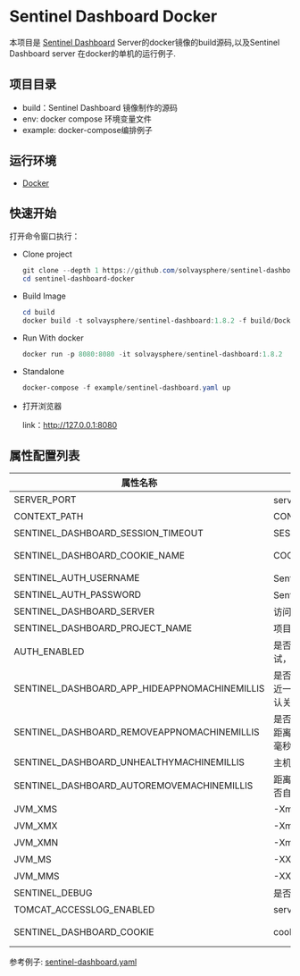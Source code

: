 # Sentinel Dashboard Docker

本项目是 [Sentinel Dashboard](https://github.com/alibaba/Sentinel/wiki/%E6%8E%A7%E5%88%B6%E5%8F%B0) Server的docker镜像的build源码,以及Sentinel Dashboard server 在docker的单机的运行例子.



## 项目目录

* build：Sentinel Dashboard 镜像制作的源码
* env: docker compose 环境变量文件
* example: docker-compose编排例子


## 运行环境

* [Docker](https://www.docker.com/)


## 快速开始

打开命令窗口执行：

* Clone project

  ```powershell
  git clone --depth 1 https://github.com/solvaysphere/sentinel-dashboard-docker.git
  cd sentinel-dashboard-docker
  ```
  
* Build Image
  ```powershell
  cd build
  docker build -t solvaysphere/sentinel-dashboard:1.8.2 -f build/Dockerfile .
  ```  
    
* Run With docker
  ```powershell
  docker run -p 8080:8080 -it solvaysphere/sentinel-dashboard:1.8.2
  ```  

* Standalone

  ```powershell
  docker-compose -f example/sentinel-dashboard.yaml up
  ```

* 打开浏览器

  link：http://127.0.0.1:8080


## 属性配置列表



| 属性名称                                            | 描述                                             | 选项                              |
| -------------------------------------------------- | ----------------------------------------------- | ------------------------------- |
| SERVER_PORT                                        | server启动的端口                                 | 默认 **8080**                    |
| CONTEXT_PATH                                       | CONTEXT PATH                                    | 默认 **/**                       |
| SENTINEL_DASHBOARD_SESSION_TIMEOUT                 | SESSION TIMEOUT                                 | 默认 **7200**                       |
| SENTINEL_DASHBOARD_COOKIE_NAME                     | COOKIE NAME                                     | 默认 **sentinel_dashboard_cookie**  |
| SENTINEL_AUTH_USERNAME                             | Sentinel Dashboard用户名称                        | 默认 **sentinel**                |
| SENTINEL_AUTH_PASSWORD                             | Sentinel Dashboard用户密码                        | 默认 **sentinel**                |
| SENTINEL_DASHBOARD_SERVER                          | 访问服务端连接地址                                 | 默认 127.0.0.1:8080              |
| SENTINEL_DASHBOARD_PROJECT_NAME                    | 项目名称                                          | 默认 sentinel-dashboard          |
| AUTH_ENABLED                                       | 是否开启登录鉴权,仅用于日常测试，生产上不建议关闭      | 默认 true                        |
| SENTINEL_DASHBOARD_APP_HIDEAPPNOMACHINEMILLIS      | 是否隐藏无健康节点的应用,距离最近一次主机心跳时间的毫秒数，默认关闭  | 默认 0    最小值: 60000  |
| SENTINEL_DASHBOARD_REMOVEAPPNOMACHINEMILLIS        | 是否自动删除无健康节点的应用，距离最近一次其下节点的心跳时间毫秒数，默认关闭  | 默认 0    最小值: 120000  |
| SENTINEL_DASHBOARD_UNHEALTHYMACHINEMILLIS          | 主机失联判定，不可关闭                                    | 默认 60000    最小值: 30000  |
| SENTINEL_DASHBOARD_AUTOREMOVEMACHINEMILLIS         | 距离最近心跳时间超过指定时间是否自动删除失联节点，默认关闭        | 默认 0    最小值: 300000  |
| JVM_XMS                                            | -Xms                                            | 默认 :1g                         |
| JVM_XMX                                            | -Xmx                                            | 默认 :1g                         |
| JVM_XMN                                            | -Xmn                                            | 默认 :512m                       |
| JVM_MS                                             | -XX:MetaspaceSize                               | 默认 :128m                       |
| JVM_MMS                                            | -XX:MaxMetaspaceSize                            | 默认 :320m                       |
| SENTINEL_DEBUG                                     | 是否开启远程DEBUG                                 | y/n 默认 :n                      |
| TOMCAT_ACCESSLOG_ENABLED                           | server.tomcat.accesslog.enabled                 | 默认 :false                      |
| SENTINEL_DASHBOARD_COOKIE                          |  cookie name setting                            | 默认 :sentinel_dashboard_cookie  |


参考例子: [sentinel-dashboard.yaml](https://github.com/solvaysphere/sentinel-dashboard-docker/blob/master/example/sentinel-dashboard.yaml)

